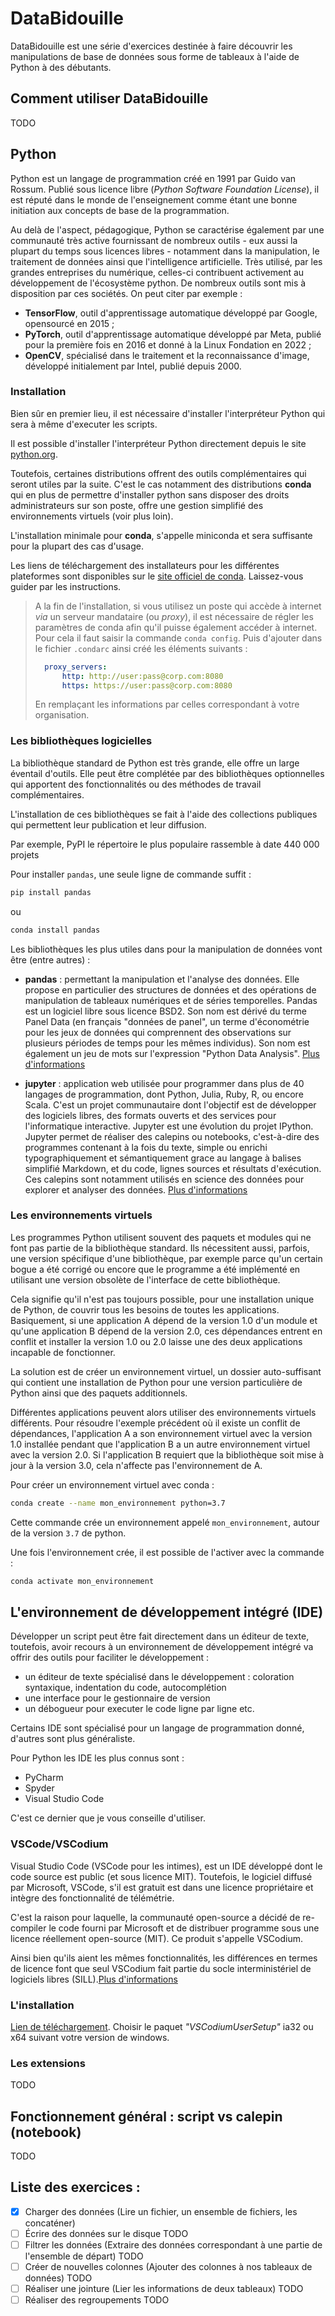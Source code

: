 # DataBidouille

DataBidouille est une série d'exercices destinée à faire découvrir les manipulations de base de données sous forme de tableaux à l'aide de Python à des débutants.

## Comment utiliser DataBidouille
TODO

## Python

Python est un langage de programmation créé en 1991 par Guido van Rossum. Publié sous licence libre (*Python Software Foundation License*), il est réputé dans le monde de l'enseignement comme étant une bonne initiation aux concepts de base de la programmation.

Au delà de l'aspect, pédagogique, Python se caractérise également par une communauté très active fournissant de nombreux outils - eux aussi la plupart du temps sous licences libres - notamment dans la manipulation, le traitement de données ainsi que l'intelligence artificielle. Très utilisé, par les grandes entreprises du numérique, celles-ci contribuent activement au développement de l'écosystème python. De nombreux outils sont mis à disposition par ces sociétés. On peut citer par exemple :
- **TensorFlow**, outil d'apprentissage automatique développé par Google, opensourcé en 2015 ;
- **PyTorch**, outil d'apprentissage automatique développé par Meta, publié pour la première fois en 2016 et donné à la Linux Fondation en 2022 ;
- **OpenCV**, spécialisé dans le traitement et la reconnaissance d'image, développé initialement par Intel, publié depuis 2000.

### Installation

Bien sûr en premier lieu, il est nécessaire d'installer l'interpréteur Python qui sera à même d'executer les scripts.

Il est possible d'installer l'interpréteur Python directement depuis le site [python.org](https://www.python.org/downloads/).

Toutefois, certaines distributions offrent des outils complémentaires qui seront utiles par la suite. C'est le cas notamment des distributions **conda** qui en plus de permettre d'installer python sans disposer des droits administrateurs sur son poste, offre une gestion simplifié des environnements virtuels (voir plus loin).

L'installation minimale pour **conda**, s'appelle miniconda et sera suffisante pour la plupart des cas d'usage.

Les liens de téléchargement des installateurs pour les différentes plateformes sont disponibles sur le [site officiel de conda](https://docs.conda.io/en/latest/miniconda.html). Laissez-vous guider par les instructions.

> A la fin de l'installation, si vous utilisez un poste qui accède à internet *via* un serveur mandataire (ou *proxy*), il est nécessaire de régler les paramètres de conda afin qu'il puisse également accéder à internet. Pour cela il faut saisir la commande ```conda config```. Puis d'ajouter dans le fichier ```.condarc``` ainsi créé les éléments suivants :
>
> ```yaml
>   proxy_servers:
>       http: http://user:pass@corp.com:8080
>       https: https://user:pass@corp.com:8080
> ```
> En remplaçant les informations par celles correspondant à votre organisation.

### Les bibliothèques logicielles

La bibliothèque standard de Python est très grande, elle offre un large éventail d'outils. Elle peut être complétée par des bibliothèques optionnelles qui apportent des fonctionnalités ou des méthodes de travail complémentaires.

L'installation de ces bibliothèques se fait à l'aide des collections publiques qui permettent leur publication et leur diffusion. 

Par exemple, PyPI le répertoire le plus populaire rassemble à date 440 000 projets

Pour installer ```pandas```, une seule ligne de commande suffit :

```bash
pip install pandas
```

ou

```bash
conda install pandas
```

Les bibliothèques les plus utiles dans pour la manipulation de données vont être (entre autres) :

- **pandas** : permettant la manipulation et l'analyse des données. Elle propose en particulier des structures de données et des opérations de manipulation de tableaux numériques et de séries temporelles. Pandas est un logiciel libre sous licence BSD2. Son nom est dérivé du terme Panel Data (en français "données de panel", un terme d'économétrie pour les jeux de données qui comprennent des observations sur plusieurs périodes de temps pour les mêmes individus). Son nom est également un jeu de mots sur l'expression "Python Data Analysis". [Plus d'informations](https://fr.wikipedia.org/wiki/Pandas)

- **jupyter** : application web utilisée pour programmer dans plus de 40 langages de programmation, dont Python, Julia, Ruby, R, ou encore Scala. C'est un projet communautaire dont l'objectif est de développer des logiciels libres, des formats ouverts et des services pour l'informatique interactive. Jupyter est une évolution du projet IPython. Jupyter permet de réaliser des calepins ou notebooks, c'est-à-dire des programmes contenant à la fois du texte, simple ou enrichi typographiquement et sémantiquement grace au langage à balises simplifié Markdown, et du code, lignes sources et résultats d'exécution. Ces calepins sont notamment utilisés en science des données pour explorer et analyser des données. [Plus d'informations](https://fr.wikipedia.org/wiki/Jupyter)

### Les environnements virtuels

Les programmes Python utilisent souvent des paquets et modules qui ne font pas partie de la bibliothèque standard. Ils nécessitent aussi, parfois, une version spécifique d'une bibliothèque, par exemple parce qu'un certain bogue a été corrigé ou encore que le programme a été implémenté en utilisant une version obsolète de l'interface de cette bibliothèque.

Cela signifie qu'il n'est pas toujours possible, pour une installation unique de Python, de couvrir tous les besoins de toutes les applications. Basiquement, si une application A dépend de la version 1.0 d'un module et qu'une application B dépend de la version 2.0, ces dépendances entrent en conflit et installer la version 1.0 ou 2.0 laisse une des deux applications incapable de fonctionner.

La solution est de créer un environnement virtuel, un dossier auto-suffisant qui contient une installation de Python pour une version particulière de Python ainsi que des paquets additionnels.

Différentes applications peuvent alors utiliser des environnements virtuels différents. Pour résoudre l'exemple précédent où il existe un conflit de dépendances, l'application A a son environnement virtuel avec la version 1.0 installée pendant que l'application B a un autre environnement virtuel avec la version 2.0. Si l'application B requiert que la bibliothèque soit mise à jour à la version 3.0, cela n'affecte pas l'environnement de A.

Pour créer un environnement virtuel avec conda :

```bash
conda create --name mon_environnement python=3.7
```
Cette commande crée un environnement appelé ```mon_environnement```, autour de la version ```3.7``` de python.

Une fois l'environnement crée, il est possible de l'activer avec la commande :
```bash
conda activate mon_environnement
```

## L'environnement de développement intégré (IDE)

Développer un script peut être fait directement dans un éditeur de texte, toutefois, avoir recours à un environnement de développement intégré va offrir des outils pour faciliter le développement :
- un éditeur de texte spécialisé dans le développement : coloration syntaxique, indentation du code, autocomplétion
- une interface pour le gestionnaire de version
- un débogueur pour executer le code ligne par ligne etc.

Certains IDE sont spécialisé pour un langage de programmation donné, d'autres sont plus généraliste.

Pour Python les IDE les plus connus sont :
- PyCharm
- Spyder
- Visual Studio Code

C'est ce dernier que je vous conseille d'utiliser.

### VSCode/VSCodium
Visual Studio Code (VSCode pour les intimes), est un IDE développé dont le code source est public (et sous licence MIT). Toutefois, le logiciel diffusé par Microsoft, VSCode, s'il est gratuit est dans une licence propriétaire et intègre des fonctionnalité de télémétrie.

C'est la raison pour laquelle, la communauté open-source a décidé de re-compiler le code fourni par Microsoft et de distribuer programme sous une licence réellement open-source (MIT). Ce produit s'appelle VSCodium.

Ainsi bien qu'ils aient les mêmes fonctionnalités, les différences en termes de licence font que seul VSCodium fait partie du socle interministériel de logiciels libres (SILL).[Plus d'informations](https://sill.etalab.gouv.fr/)


### L'installation

[Lien de téléchargement](https://github.com/VSCodium/vscodium/releases).
Choisir le paquet *"VSCodiumUserSetup"* ia32 ou x64 suivant votre version de windows.

### Les extensions
TODO

## Fonctionnement général : script vs calepin (notebook)
TODO

## Liste des exercices :

- [X] Charger des données (Lire un fichier, un ensemble de fichiers, les concaténer)
- [ ] Écrire des données sur le disque TODO
- [ ] Filtrer les données (Extraire des données correspondant à une partie de l'ensemble de départ) TODO
- [ ] Créer de nouvelles colonnes (Ajouter des colonnes à nos tableaux de données) TODO
- [ ] Réaliser une jointure (Lier les informations de deux tableaux) TODO
- [ ] Réaliser des regroupements TODO

